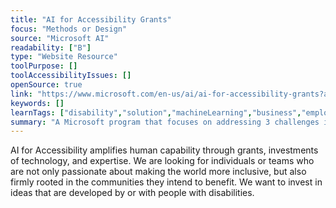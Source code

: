```yaml
---
title: "AI for Accessibility Grants"
focus: "Methods or Design"
source: "Microsoft AI"
readability: ["B"]
type: "Website Resource"
toolPurpose: []
toolAccessibilityIssues: []
openSource: true
link: "https://www.microsoft.com/en-us/ai/ai-for-accessibility-grants?activetab=pivot1%3aprimaryr2"
keywords: []
learnTags: ["disability","solution","machineLearning","business","employment","inclusivePractice"]
summary: "A Microsoft program that focuses on addressing 3 challenges in AI: employment, daily life, and communication and connection. "
---
```

AI for Accessibility amplifies human capability through grants, investments of technology, and expertise. We are looking for individuals or teams who are not only passionate about making the world more inclusive, but also firmly rooted in the communities they intend to benefit. We want to invest in ideas that are developed by or with people with disabilities.
